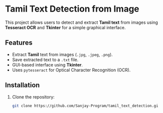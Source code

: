 # Tamil Text Detection from Image

This project allows users to detect and extract **Tamil text** from images using **Tesseract OCR** and **Tkinter** for a simple graphical interface.

## Features
- Extract **Tamil** text from images (`.jpg`, `.jpeg`, `.png`).
- Save extracted text to a `.txt` file.
- GUI-based interface using **Tkinter**.
- Uses `pytesseract` for Optical Character Recognition (OCR).

## Installation
1. Clone the repository:
   ```bash
   git clone https://github.com/Sanjay-Program/tamil_text_detection.git
